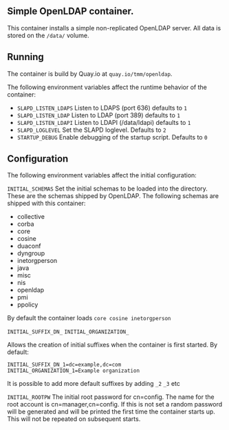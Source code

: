 ## Simple OpenLDAP container.

This container installs a simple non-replicated OpenLDAP server. All data is stored on the `/data/` volume.

## Running
The container is build by Quay.io at `quay.io/tmm/openldap`.

The following environment variables affect the runtime behavior of the container:

* `SLAPD_LISTEN_LDAPS` Listen to LDAPS (port 636) defaults to `1`
* `SLAPD_LISTEN_LDAP` Listen to LDAP (port 389) defaults to `1`
* `SLAPD_LISTEN_LDAPI` Listen to LDAPI (/data/ldapi) defaults to `1`
* `SLAPD_LOGLEVEL` Set the SLAPD loglevel. Defaults to `2`
* `STARTUP_DEBUG` Enable debugging of the startup script. Defaults to `0`

## Configuration
The following environment variables affect the initial configuration:

`INITIAL_SCHEMAS`
Set the initial schemas to be loaded into the directory. These are the schemas shipped by OpenLDAP. The following schemas are shipped with this container:
* collective
* corba
* core
* cosine
* duaconf
* dyngroup
* inetorgperson
* java
* misc
* nis
* openldap
* pmi
* ppolicy

By default the container loads `core cosine inetorgperson`

`INITIAL_SUFFIX_DN_`<string>
`INITIAL_ORGANIZATION_`<string>

Allows the creation of initial suffixes when the container is first started. By default:
```
INITIAL_SUFFIX_DN_1=dc=example,dc=com
INITIAL_ORGANIZATION_1=Example organization
```
It is possible to add more default suffixes by adding `_2` `_3` etc

`INITIAL_ROOTPW`
The initial root password for cn=config. The name for the root account is cn=manager,cn=config. If this is not set a random password will be generated and will be printed the first time the container starts up. This will not be repeated on subsequent starts.


